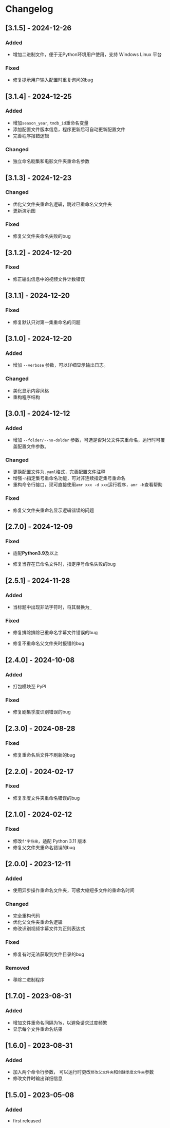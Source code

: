 # Changelog

## [3.1.5] - 2024-12-26
### Added
- 增加二进制文件，便于无Python环境用户使用，支持 Windows Linux 平台
### Fixed
- 修复提示用户输入配置时重复询问的bug

## [3.1.4] - 2024-12-25
### Added
- 增加`season_year`, `tmdb_id`重命名变量
- 添加配置文件版本信息，程序更新后可自动更新配置文件
- 完善程序报错逻辑

### Changed
- 独立命名剧集和电影文件夹重命名参数

## [3.1.3] - 2024-12-23
### Changed
- 优化父文件夹重命名逻辑，跳过已重命名父文件夹
- 更新演示图

### Fixed
- 修复父文件夹命名失败的bug

## [3.1.2] - 2024-12-20
### Fixed
- 修正输出信息中的视频文件计数错误

## [3.1.1] - 2024-12-20
### Fixed
- 修复默认只对第一集重命名的问题

## [3.1.0] - 2024-12-20
### Added
- 增加 `--verbose` 参数，可以详细显示输出日志。

### Changed
- 美化显示内容风格
- 重构程序结构

## [3.0.1] - 2024-12-12
### Added
- 增加 `--folder/--no-dolder` 参数，可选是否对父文件夹重命名，运行时可覆盖配置文件参数。

### Changed
- 更换配置文件为`.yaml`格式，完善配置文件注释
- 增强`-n`指定集号重命名功能，可对非连续指定集号重命名
- 重构命令行接口，现可直接使用`amr xxx -d xxx`运行程序，`amr -h`查看帮助

### Fixed
- 修复父文件夹重命名显示逻辑错误的问题

## [2.7.0] - 2024-12-09
### Fixed
- 适配**Python3.9**及以上

- 修复当存在已命名文件时，指定序号命名失败的bug

## [2.5.1] - 2024-11-28

### Added

- 当标题中出现非法字符时，将其替换为`_`

### Fixed

- 修复排除排除已重命名字幕文件错误的bug

- 修复不重命名父文件夹时报错的bug

## [2.4.0] - 2024-10-08

### Added

- 打包模块至 PyPI

### Fixed

- 修复剧集季度识别错误的bug

## [2.3.0] - 2024-08-28

### Fixed

- 修复重命名后文件不刷新的bug

## [2.2.0] - 2024-02-17

### Fixed

- 修复季度文件夹重命名错误的bug

## [2.1.0] - 2024-02-12

### Fixed

- 修改`f'字符串`，适配 Python 3.11 版本
- 修复父文件夹重命名错误的bug

## [2.0.0] - 2023-12-11

### Added

- 使用异步操作重命名文件夹，可极大缩短多文件的重命名时间

### Changed

- 完全重构代码
- 优化父文件夹重命名逻辑
- 修改识别视频字幕文件为正则表达式

### Fixed

- 修复有时无法获取到文件目录的bug

### Removed

- 移除二进制程序

## [1.7.0] - 2023-08-31

### Added

- 增加文件重命名间隔为1s，以避免请求过度频繁
- 显示每个文件重命名结果

## [1.6.0] - 2023-08-31

### Added

- 加入两个命令行参数， 可以运行时更改`修改父文件夹`和`创建季度文件夹`参数
- 修改文件时输出详细信息

## [1.5.0] - 2023-05-08

### Added

- first released
